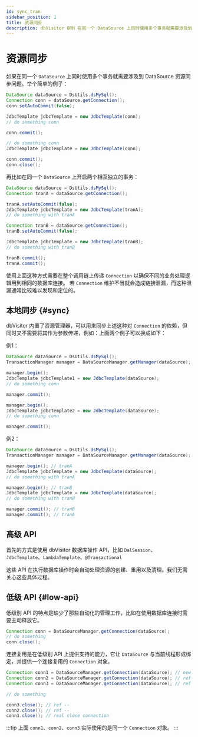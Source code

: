 ```yaml
---
id: sync_tran
sidebar_position: 1
title: 资源同步
description: dbVisitor ORM 在同一个 DataSource 上同时使用多个事务就需要涉及到 DataSource 资源同步。
---
```


# 资源同步

如果在同一个 `DataSource` 上同时使用多个事务就需要涉及到 DataSource 资源同步问题。举个简单的例子：

```java {5,11}
DataSource dataSource = DsUtils.dsMySql();
Connection conn = dataSource.getConnection();
conn.setAutoCommit(false);

JdbcTemplate jdbcTemplate = new JdbcTemplate(conn);
// do something conn

conn.commit();

// do something conn
JdbcTemplate jdbcTemplate = new JdbcTemplate(conn);

conn.commit();
conn.close();
```

再比如在同一个 `DataSource` 上开启两个相互独立的事务：

```java {5,11}
DataSource dataSource = DsUtils.dsMySql();
Connection tranA = dataSource.getConnection();

tranA.setAutoCommit(false);
JdbcTemplate jdbcTemplate = new JdbcTemplate(tranA);
// do something with tranA

Connection tranB = dataSource.getConnection();
tranB.setAutoCommit(false);

JdbcTemplate jdbcTemplate = new JdbcTemplate(tranB);
// do something with tranB

tranB.commit();
tranA.commit();
```

使用上面这种方式需要在整个调用链上传递 `Connection` 以确保不同的业务处理逻辑用到相同的数据库连接。
若 `Connection` 维护不当就会造成链接泄漏，而这种泄漏通常比较难以发现和定位的。

## 本地同步 {#sync}

dbVisitor 内置了资源管理器，可以用来同步上述这种对 `Connection` 的依赖，但同时又不需要将其作为参数传递，例如：上面两个例子可以换成如下：

例1：

```java {5,11}
DataSource dataSource = DsUtils.dsMySql();
TransactionManager manager = DataSourceManager.getManager(dataSource);

manager.begin();
JdbcTemplate jdbcTemplate1 = new JdbcTemplate(dataSource);
// do something conn

manager.commit();

manager.begin();
JdbcTemplate jdbcTemplate2 = new JdbcTemplate(dataSource);
// do something conn

manager.commit();
```

例2：

```java {5,9}
DataSource dataSource = DsUtils.dsMySql();
TransactionManager manager = DataSourceManager.getManager(dataSource);

manager.begin(); // tranA
JdbcTemplate jdbcTemplate = new JdbcTemplate(dataSource);
// do something with tranA

manager.begin(); // tranB
JdbcTemplate jdbcTemplate = new JdbcTemplate(dataSource);
// do something with tranB

manager.commit(); // tranB
manager.commit(); // tranA
```

## 高级 API

首先的方式是使用 dbVisitor 数据库操作 API，比如 `DalSession`、`JdbcTemplate`、`LambdaTemplate`、`@Transactional`

这些 API 在执行数据库操作时会自动处理资源的创建、重用以及清理。我们无需关心这些具体过程。

## 低级 API {#low-api}

低级别 API 的特点是缺少了那些自动化的管理工作，比如在使用数据库连接时需要主动释放它。

```java
Connection conn = DataSourceManager.getConnection(dataSource);
// do something
conn.close();
```

连接复用是在低级别 API 上提供支持的能力，它让 `DataSource` 与当前线程形成绑定，并提供一个连接复用的 `Connection` 对象。

```java
Connection conn1 = DataSourceManager.getConnection(dataSource); // new connection
Connection conn2 = DataSourceManager.getConnection(dataSource); // ref ++
Connection conn3 = DataSourceManager.getConnection(dataSource); // ref ++

// do something

conn3.close(); // ref --
conn2.close(); // ref --
conn1.close(); // real close connection
```

:::tip
上面 `conn1`、`conn2`、`conn3` 实际使用的是同一个 `Connection` 对象。
:::

